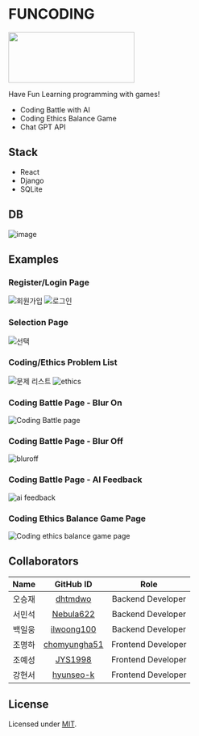 # FUNCODING
<img src="docs/logo.jpg" width="250" height="100"/>

Have Fun Learning programming with games!
- Coding Battle with AI
- Coding Ethics Balance Game
- Chat GPT API
  
## Stack
- React
- Django
- SQLite

## DB
![image](https://github.com/hyunseo-k/2023spring_41class_team8/assets/79782180/7d2705d5-2e95-4cb5-9131-2a33c8fcd3b2)


## Examples
### Register/Login Page
![회원가입](https://github.com/hyunseo-k/2023spring_41class_team8/assets/79782180/23eaebad-5c37-4032-8e78-c25c62abb608)
![로그인](https://github.com/hyunseo-k/2023spring_41class_team8/assets/79782180/2b31fd5c-703e-4bca-8e2b-bf2ee112c478)

### Selection Page
![선택](https://github.com/hyunseo-k/2023spring_41class_team8/assets/79782180/866a919b-d59d-47a1-8406-87c611e43908)

### Coding/Ethics Problem List
![문제 리스트](https://github.com/hyunseo-k/2023spring_41class_team8/assets/79782180/a3aea66e-a052-47e9-93b4-9de772e294f7)
![ethics](https://github.com/hyunseo-k/2023spring_41class_team8/assets/79782180/da6f4488-0885-4197-b619-15532c8a8bc4)

### Coding Battle Page - Blur On
![Coding Battle page](docs/ex1.jpg)

### Coding Battle Page - Blur Off
![bluroff](https://github.com/hyunseo-k/2023spring_41class_team8/assets/79782180/3987fd2f-0f26-4d7f-a483-d42329e39b3e)

### Coding Battle Page - AI Feedback
![ai feedback](https://github.com/hyunseo-k/2023spring_41class_team8/assets/79782180/98c0522a-51cb-45b4-97c8-08b97ed76ea6)

### Coding Ethics Balance Game Page
![Coding ethics balance game page](docs/ex2.jpg)

## Collaborators

|Name|                    GitHub ID                    |        Role        |
|:---:|:-----------------------------------------------:|:------------------:|
|오승재|     [dhtmdwo](https://github.com/dhtmdwo)     | Backend Developer  |
|서민석|         [Nebula622](https://github.com/Nebula622)         |      Backend Developer      |
|백일웅|        [ilwoong100](https://github.com/ilwoong100)        |  Backend Developer   |
|조명하|     [chomyungha51](https://github.com/chomyungha51)     | Frontend Developer  |
|조예성| [JYS1998](https://github.com/JYS1998) |   Frontend Developer   |
|강현서|    [hyunseo-k](https://github.com/hyunseo-k)    | Frontend Developer |

## License

Licensed under [MIT](https://opensource.org/licenses/MIT).
